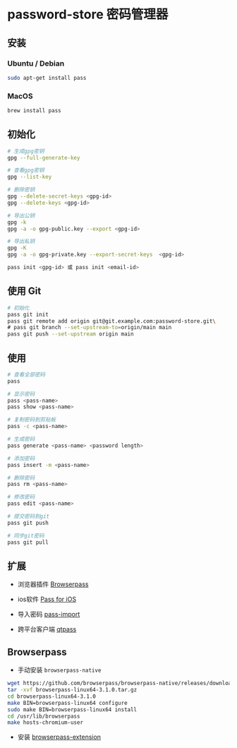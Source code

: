 # password-store 密码管理器

## 安装

### Ubuntu / Debian

```bash
sudo apt-get install pass
```

### MacOS

```bash
brew install pass
```

## 初始化

```bash
# 生成gpg密钥
gpg --full-generate-key

# 查看gpg密钥
gpg --list-key

# 删除密钥
gpg --delete-secret-keys <gpg-id>
gpg --delete-keys <gpg-id>

# 导出公钥
gpg -k
gpg -a -o gpg-public.key --export <gpg-id>

# 导出私钥
gpg -K
gpg -a -o gpg-private.key --export-secret-keys  <gpg-id>

pass init <gpg-id> 或 pass init <email-id>
```

## 使用 Git

```bash
# 初始化
pass git init
pass git remote add origin git@git.example.com:password-store.git\
# pass git branch --set-upstream-to=origin/main main
pass git push --set-upstream origin main
```

## 使用

```bash
# 查看全部密码
pass

# 显示密码
pass <pass-name>
pass show <pass-name>

# 复制密码到剪贴板
pass -c <pass-name>

# 生成密码
pass generate <pass-name> <password length>

# 添加密码
pass insert -m <pass-name>

# 删除密码
pass rm <pass-name>

# 修改密码
pass edit <pass-name>

# 提交密码到git
pass git push

# 同步git密码
pass git pull
```

## 扩展

- 浏览器插件 [Browserpass](https://chrome.google.com/webstore/detail/browserpass-ce/naepdomgkenhinolocfifgehidddafch)

- ios软件 [Pass for iOS](https://apps.apple.com/us/app/pass-password-store/id1205820573)

- 导入密码 [pass-import](https://github.com/roddhjav/pass-import#readme)

- 跨平台客户端 [qtpass](http://qtpass.org)

## Browserpass


- 手动安装 `browserpass-native`

```bash
wget https://github.com/browserpass/browserpass-native/releases/download/3.1.0/browserpass-linux64-3.1.0.tar.gz
tar -xvf browserpass-linux64-3.1.0.tar.gz
cd browserpass-linux64-3.1.0
make BIN=browserpass-linux64 configure
sudo make BIN=browserpass-linux64 install
cd /usr/lib/browserpass
make hosts-chromium-user
```

- 安装 [browserpass-extension](https://chrome.google.com/webstore/detail/browserpass-ce/naepdomgkenhinolocfifgehidddafch)
